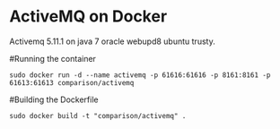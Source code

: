 ActiveMQ on Docker
==================
Activemq 5.11.1 on java 7 oracle webupd8 ubuntu trusty.

#Running the container

    sudo docker run -d --name activemq -p 61616:61616 -p 8161:8161 -p 61613:61613 comparison/activemq


#Building the Dockerfile


    sudo docker build -t "comparison/activemq" .
